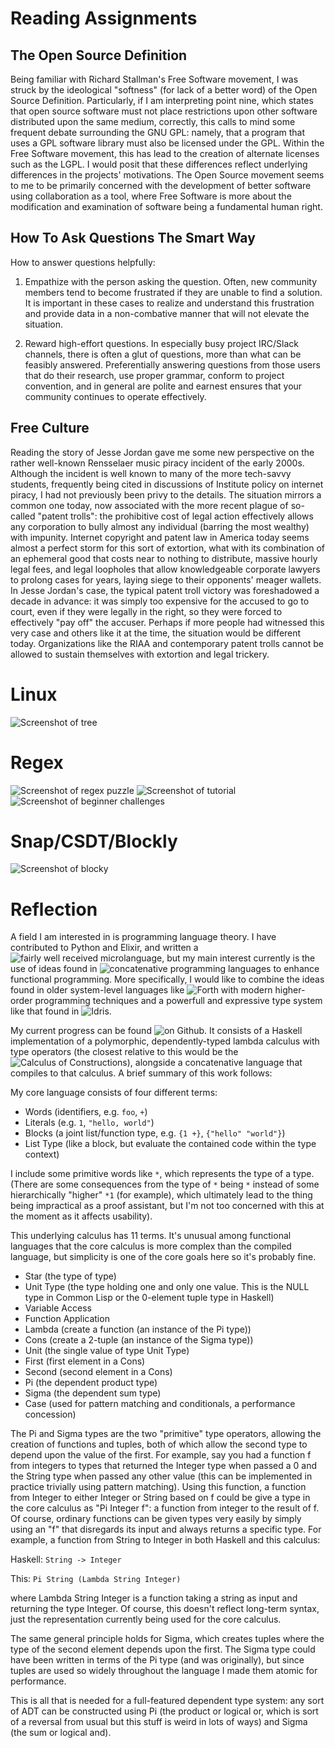 Reading Assignments
===================

The Open Source Definition
--------------------------
Being familiar with Richard Stallman's Free Software movement, I was struck by the ideological "softness" (for lack of a better word) of the Open Source Definition. Particularly, if I am interpreting point nine, which states that open source software must not place restrictions upon other software distributed upon the same medium, correctly, this calls to mind some frequent debate surrounding the GNU GPL: namely, that a program that uses a GPL software library must also be licensed under the GPL. Within the Free Software movement, this has lead to the creation of alternate licenses such as the LGPL. I would posit that these differences reflect underlying differences in the projects' motivations. The Open Source movement seems to me to be primarily concerned with the development of better software using collaboration as a tool, where Free Software is more about the modification and examination of software being a fundamental human right.

How To Ask Questions The Smart Way
----------------------------------
How to answer questions helpfully:

1) Empathize with the person asking the question. Often, new community members tend to become frustrated if they are unable to find a solution. It is important in these cases to realize and understand this frustration and provide data in a non-combative manner that will not elevate the situation.

2) Reward high-effort questions. In especially busy project IRC/Slack channels, there is often a glut of questions, more than what can be feasibly answered. Preferentially answering questions from those users that do their research, use proper grammar, conform to project convention, and in general are polite and earnest ensures that your community continues to operate effectively.

Free Culture
------------
Reading the story of Jesse Jordan gave me some new perspective on the rather well-known Rensselaer music piracy incident of the early 2000s. Although the incident is well known to many of the more tech-savvy students, frequently being cited in discussions of Institute policy on internet piracy, I had not previously been privy to the details. The situation mirrors a common one today, now associated with the more recent plague of so-called "patent trolls": the prohibitive cost of legal action effectively allows any corporation to bully almost any individual (barring the most wealthy) with impunity. Internet copyright and patent law in America today seems almost a perfect storm for this sort of extortion, what with its combination of an ephemeral good that costs near to nothing to distribute, massive hourly legal fees, and legal loopholes that allow knowledgeable corporate lawyers to prolong cases for years, laying siege to their opponents' meager wallets. In Jesse Jordan's case, the typical patent troll victory was foreshadowed a decade in advance: it was simply too expensive for the accused to go to court, even if they were legally in the right, so they were forced to effectively "pay off" the accuser. Perhaps if more people had witnessed this very case and others like it at the time, the situation would be different today. Organizations like the RIAA and contemporary patent trolls cannot be allowed to sustain themselves with extortion and legal trickery.

Linux
=====
![Screenshot of tree](images/tree.png)

Regex
=====
![Screenshot of regex puzzle](images/regex.png)
![Screenshot of tutorial](images/tutorial.png)
![Screenshot of beginner challenges](images/beginner.png)

Snap/CSDT/Blockly
=================
![Screenshot of blocky](images/blocky.png)

Reflection
==========

A field I am interested in is programming language theory. I have contributed to Python and Elixir, and written a ![fairly well received microlanguage](https://github.com/chameco/solid), but my main interest currently is the use of ideas found in ![concatenative programming languages](https://en.wikipedia.org/wiki/Concatenative_programming_language) to enhance functional programming. More specifically, I would like to combine the ideas found in older system-level languages like ![Forth](https://en.wikipedia.org/wiki/Forth_%28programming_language%29) with modern higher-order programming techniques and a powerfull and expressive type system like that found in ![Idris](https://en.wikipedia.org/wiki/Idris_%28programming_language%29).

My current progress can be found ![on Github](https://github.com/chameco/reliquary). It consists of a Haskell implementation of a polymorphic, dependently-typed lambda calculus with type operators (the closest relative to this would be the ![Calculus of Constructions](https://en.wikipedia.org/wiki/Calculus_of_constructions)), alongside a concatenative language that compiles to that calculus. A brief summary of this work follows:

My core language consists of four different terms:
 - Words (identifiers, e.g. `foo`, `+`)
 - Literals (e.g. `1`, `"hello, world"`)
 - Blocks (a joint list/function type, e.g. `{1 +}`, `{"hello" "world"}`)
 - List Type (like a block, but evaluate the contained code within the type context)

I include some primitive words like `*`, which represents the type of a type. (There are some consequences from the type of `*` being `*` instead of some hierarchically "higher" `*1` (for example), which ultimately lead to the thing being impractical as a proof assistant, but I'm not too concerned with this at the moment as it affects usability).

This underlying calculus has 11 terms. It's unusual among functional languages that the core calculus is more complex than the compiled language, but simplicity is one of the core goals here so it's probably fine.
 - Star (the type of type)
 - Unit Type (the type holding one and only one value. This is the NULL type in Common Lisp or the 0-element tuple type in Haskell)
 - Variable Access
 - Function Application
 - Lambda (create a function (an instance of the Pi type))
 - Cons (create a 2-tuple (an instance of the Sigma type))
 - Unit (the single value of type Unit Type)
 - First (first element in a Cons)
 - Second (second element in a Cons)
 - Pi (the dependent product type)
 - Sigma (the dependent sum type)
 - Case (used for pattern matching and conditionals, a performance concession)

The Pi and Sigma types are the two "primitive" type operators, allowing the creation of functions and tuples, both of which allow the second type to depend upon the value of the first. For example, say you had a function f from integers to types that returned the Integer type when passed a 0 and the String type when passed any other value (this can be implemented in practice trivially using pattern matching). Using this function, a function from Integer to either Integer or String based on f could be give a type in the core calculus as "Pi Integer f": a function from integer to the result of f. Of course, ordinary functions can be given types very easily by simply using an "f" that disregards its input and always returns a specific type. For example, a function from String to Integer in both Haskell and this calculus:

Haskell: `String -> Integer`

This: `Pi String (Lambda String Integer)`

where Lambda String Integer is a function taking a string as input and returning the type Integer. Of course, this doesn't reflect long-term syntax, just the representation currently being used for the core calculus.

The same general principle holds for Sigma, which creates tuples where the type of the second element depends upon the first. The Sigma type could have been written in terms of the Pi type (and was originally), but since tuples are used so widely throughout the language I made them atomic for performance.

This is all that is needed for a full-featured dependent type system: any sort of ADT can be constructed using Pi (the product or logical or, which is sort of a reversal from usual but this stuff is weird in lots of ways) and Sigma (the sum or logical and).
